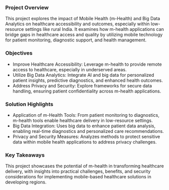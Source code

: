 ### Project Overview

This project explores the impact of Mobile Health (m-Health) and Big Data Analytics on healthcare accessibility and outcomes, especially within low-resource settings like rural India. It examines how m-health applications can bridge gaps in healthcare access and quality by utilizing mobile technology for patient monitoring, diagnostic support, and health management.

### Objectives

- Improve Healthcare Accessibility: Leverage m-health to provide remote access to healthcare, especially in underserved areas.
- Utilize Big Data Analytics: Integrate AI and big data for personalized patient insights, predictive diagnostics, and enhanced health outcomes.
- Address Privacy and Security: Explore frameworks for secure data handling, ensuring patient confidentiality across m-health applications.

### Solution Highlights

- Application of m-Health Tools: From patient monitoring to diagnostics, m-health tools enable healthcare delivery in low-resource settings.
- Big Data Integration: Uses big data to enhance patient data analysis, enabling real-time diagnostics and personalized care recommendations.
- Privacy and Security Measures: Analyzes methods to protect sensitive data within mobile health applications to address privacy challenges.

### Key Takeaways

This project showcases the potential of m-health in transforming healthcare delivery, with insights into practical challenges, benefits, and security considerations for implementing mobile-based healthcare solutions in developing regions.
